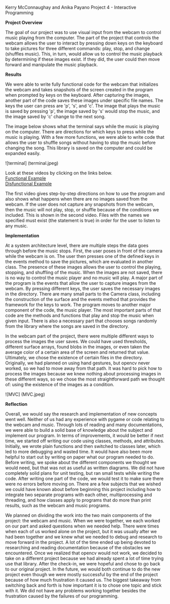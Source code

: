 Kerry McConnaughay and Anika Payano
Project 4 - Interactive Programming

**Project Overview**

The goal of our project was to use visual input from the webcam to control music playing from the computer. The part of the project that controls the webcam allows the user to interact by pressing down keys on the keyboard to take pictures for three different commands: play, stop, and change (shuffles music). This, in turn, would allow us to control the music playback by determining if these images exist. If they did, the user could then move forward and manipulate the music playback. 

**Results**

We were able to write fully functional code for the webcam that initializes the webcam and takes snapshots of the screen created in the program when prompted by keys on the keyboard. After capturing the images, another part of the code saves these images under specific file names. The keys the user can press are 'p', 's', and 'c'. The image that plays the music is saved by pressing 'p', the image saved by 's' would stop the music, and the image saved by 'c' change to the next song. 

The image below shows what the terminal says while the music is playing on the computer. There are directions for which keys to press while the music is playing. With a few more functions, we were able to write code that allows the user to shuffle songs without having to stop the music before changing the song. This library is saved on the computer and could be expanded easily.


![terminal]
(terminal.jpeg)

Look at these videos by clicking on the links below.  
[Functional Example](https://goo.gl/photos/sJZFpJsXKpvtFuUNA)  
[Disfunctional Example](https://goo.gl/photos/BtXQyyNE8zBDnFfC9)  

The first video gives step-by-step directions on how to use the program and also shows what happens when there are no images saved from the webcam. If the user does not capture any snapshots from the webcam, then the music will not play, stop, or shuffle because of the conditions we included. This is shown in the second video. Files with the names we specified must exist (the statement is true) in order for the user to listen to any music.

**Implementation**

At a system architecture level, there are multiple steps the data goes through before the music stops. First, the user poses in front of the camera while the webcam is on. The user then presses one of the defined keys in the events method to save the pictures, which are evaluated in another class. The presence of these images allows the user to control the playing, stopping, and shuffling of the music. When the images are not saved, there is no way to control the music player and no music will play.
A major part of the program is the events that allow the user to capture images from the webcam. By pressing different keys, the user saves the necessary images in the directory. There are many small parts to the Camera class, including the construction of the surface and the events method that provides the framework for the keys to work. The program moves to another major component of the code, the music player. The most important parts of that code are the methods and functions that play and stop the music when given input. There is also a necessary part that chooses songs randomly from the library where the songs are saved in the directory.

In the webcam part of the project, there were multiple different ways to process the images the user saves. We could have used thresholds, different surface arrays, found blobs in the images, or even taken the average color of a certain area of the screen and returned that value. Ultimately, we chose the existence of certain files in the directory. Originally, we had planned on using hand gestures, but opencv never worked, so we had to move away from that path. It was hard to pick how to process the images because we knew nothing about processing images in these different ways, so we chose the most straightforward path we thought of: using the existence of the images as a condition.

![MVC]
(MVC.jpeg)

**Reflection**

Overall, we would say the research and implementation of new concepts went well. Neither of us had any experience with pygame or code relating to the webcam and music. Through lots of reading and many documentations, we were able to build a solid base of knowledge about the subject and implement our program. In terms of improvements, it would be better if next time, we started off writing our code using classes, methods, and attributes. Initially, we wrote plain functions and then switched to classes later, which led to more debugging and wasted time. It would have also been more helpful to start out by writing on paper what our program needed to do. Before writing, we spoke about the different components we thought we would need, but that was not as useful as written diagrams. We did not have completely solid plans for unit testing, but ran small tests while writing the code. After writing one part of the code, we would test it to make sure there were no errors before moving on. There are a few subjects that we wished we could have known about before beginning this project including how to integrate two separate programs with each other, multiprocessing and threading, and how classes apply to programs that do more than print results, such as the webcam and music programs.

We planned on dividing the work into the two main components of the project: the webcam and music. When we were together, we each worked on our part and asked questions when we needed help. There were times when each of us worked alone on the project, but it was usually after we had been together and we knew what we needed to debug and research to move forward in the project. A lot of the time ended up being devoted to researching and reading documentation because of the obstacles we encountered. Once we realized that opencv would not work, we decided to take on a different project because we had already spent a lot of time trying use that library. After the check-in, we were hopeful and chose to go back to our original project. In the future, we would both continue to do the new project even though we were mostly successful by the end of the project because of how much frustration it caused us. The biggest takeaway from switching back and forth is how important it is to chose one topic and stick with it. We did not have any problems working together besides the frustration caused by the failures of our programming.

